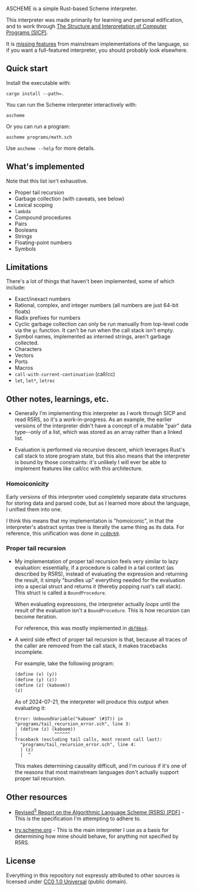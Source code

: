 ASCHEME is a simple Rust-based Scheme interpreter.

This interpreter was made primarily for learning and personal edification, and
to work through [The Structure and Interpretation of Computer Programs (SICP)][SICP].

It is [missing features](#limitations) from mainstream implementations
of the language, so if you want a full-featured interpreter, you should probably
look elsewhere.

[SICP]: https://mitp-content-server.mit.edu/books/content/sectbyfn/books_pres_0/6515/sicp.zip/index.html

## Quick start

Install the executable with:

```
cargo install --path=.
```

You can run the Scheme interpreter interactively with:

```
ascheme
```

Or you can run a program:

```
ascheme programs/math.sch
```

Use `ascheme --help` for more details.

## What's implemented

Note that this list isn't exhaustive.

- Proper tail recursion
- Garbage collection (with caveats, see below)
- Lexical scoping
- `lambda`
- Compound procedures
- Pairs
- Booleans
- Strings
- Floating-point numbers
- Symbols

## Limitations

There's a lot of things that haven't been implemented, some of which include:

- Exact/inexact numbers
- Rational, complex, and integer numbers (all numbers are just 64-bit floats)
- Radix prefixes for numbers
- Cyclic garbage collection can only be run manually from top-level code via
  the `gc` function. It can't be run when the call stack isn't empty.
- Symbol names, implemented as interned strings, aren't garbage collected.
- Characters
- Vectors
- Ports
- Macros
- `call-with-current-continuation` (call/cc)
- `let`, `let*`, `letrec`

## Other notes, learnings, etc.

- Generally I'm implementing this interpreter as I work through SICP and read
  R5RS, so it's a work-in-progress. As an example, the earlier versions of the
  interpreter didn't have a concept of a mutable "pair" data type--only of a
  list, which was stored as an array rather than a linked list.

- Evaluation is performed via recursive descent, which leverages Rust's call
  stack to store program state, but this also means that the interpreter is
  bound by those constraints: it's unlikely I will ever be able to implement
  features like call/cc with this architecture.

### Homoiconicity

Early versions of this interpreter used completely separate data structures for
storing data and parsed code, but as I learned more about the language, I
unified them into one.

I think this means that my implementation is "homoiconic", in that the
interpreter's abstract syntax tree is literally the same thing as its
data. For reference, this unification was done in [`ccd0c69`](https://github.com/toolness/ascheme/commit/ccd0c69421bd082114eed55eb266c189b9457fc1).

### Proper tail recursion

- My implementation of proper tail recursion feels very similar to lazy
  evaluation: essentially, if a procedure is called in a tail context
  (as described by R5RS), instead of evaluating the expression and returning
  the result, it simply "bundles up" everything needed for the evaluation
  into a special struct and returns it (thereby popping rust's call stack).
  This struct is called a `BoundProcedure`.

  When evaluating expressions, the interpreter actually _loops_ until the
  result of the evaluation isn't a `BoundProcedure`. This is how recursion
  can become iteration.

  For reference, this was mostly implemented in [`d6f06e4`](https://github.com/toolness/ascheme/commit/d6f06e4aab168a54c9a33aefce32cd5881eb48da).

- A weird side effect of proper tail recursion is that, because all traces of
  the caller are removed from the call stack, it makes tracebacks incomplete.

  For example, take the following program:

  ```scheme
  (define (x) (y))
  (define (y) (z))
  (define (z) (kaboom))
  (z)
  ```

  As of 2024-07-21, the interpreter will produce this output when evaluating
  it:

  ```
  Error: UnboundVariable("kaboom" (#37)) in "programs/tail_recursion_error.sch", line 3:
  | (define (z) (kaboom))
  |              ^^^^^^
  Traceback (excluding tail calls, most recent call last):
    "programs/tail_recursion_error.sch", line 4:
    | (z)
    |  ^
  ```

  This makes determining causality difficult, and I'm curious if it's one
  of the reasons that most mainstream languages don't actually support proper
  tail recursion.

## Other resources

- [Revised<sup>5</sup> Report on the Algorithmic Language Scheme (R5RS) (PDF)](https://conservatory.scheme.org/schemers/Documents/Standards/R5RS/r5rs.pdf) - This is the specification I'm attempting to adhere to.

- [try.scheme.org](https://try.scheme.org/) - This is the main interpreter I use as a basis for determining how mine should behave, for anything not specified by R5RS.

## License

Everything in this repository not expressly attributed to other sources is licensed under [CC0 1.0 Universal](./LICENSE.md) (public domain).
